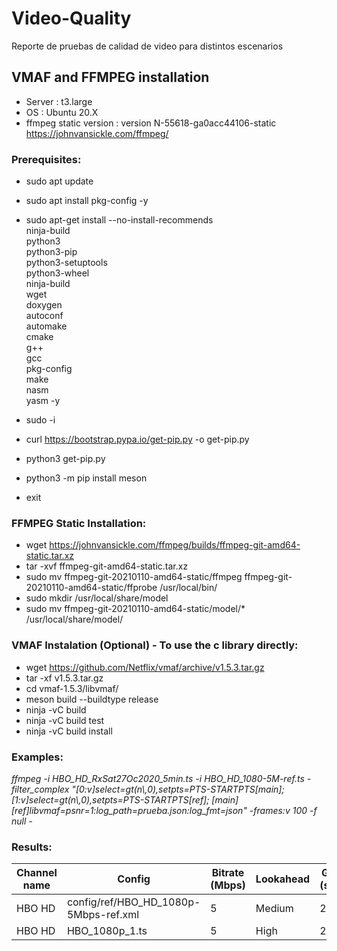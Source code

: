 # Video-Quality
Reporte de pruebas de calidad de video para distintos escenarios

## VMAF and FFMPEG installation

- Server :  t3.large
- OS : Ubuntu 20.X
- ffmpeg static version : version N-55618-ga0acc44106-static https://johnvansickle.com/ffmpeg/


### Prerequisites:

- sudo apt update 
- sudo apt install pkg-config -y
- sudo apt-get install --no-install-recommends\
    ninja-build \
    python3 \
    python3-pip \
    python3-setuptools \
    python3-wheel \
    ninja-build \
    wget \
    doxygen \
    autoconf \
    automake \
    cmake \
    g++ \
    gcc \
    pkg-config \
    make \
    nasm \
    yasm -y
    
- sudo -i
- curl https://bootstrap.pypa.io/get-pip.py -o get-pip.py
- python3 get-pip.py
- python3 -m pip install meson
- exit


### FFMPEG Static Installation:

- wget https://johnvansickle.com/ffmpeg/builds/ffmpeg-git-amd64-static.tar.xz
- tar -xvf ffmpeg-git-amd64-static.tar.xz
- sudo mv ffmpeg-git-20210110-amd64-static/ffmpeg ffmpeg-git-20210110-amd64-static/ffprobe  /usr/local/bin/
- sudo mkdir /usr/local/share/model
- sudo mv  ffmpeg-git-20210110-amd64-static/model/* /usr/local/share/model/

### VMAF Instalation (Optional) - To use the c library directly:

- wget https://github.com/Netflix/vmaf/archive/v1.5.3.tar.gz
- tar -xf  v1.5.3.tar.gz
- cd vmaf-1.5.3/libvmaf/
- meson build --buildtype release
- ninja -vC build
- ninja -vC build test
- ninja -vC build install


### Examples:

*ffmpeg -i HBO_HD_RxSat27Oc2020_5min.ts -i HBO_HD_1080-5M-ref.ts -filter_complex "[0:v]select=gt(n\\,0),setpts=PTS-STARTPTS[main]; [1:v]select=gt(n\\,0),setpts=PTS-STARTPTS[ref]; [main][ref]libvmaf=psnr=1:log_path=prueba.json:log_fmt=json" -frames:v  100 -f null -*


### Results:
| Channel name |	Config |	Bitrate (Mbps) | Lookahead | GOP (sec) | B-frames | Profile | Level | Adaptive quantization | Slides | %GPU | MEM (GB) | VMAF | PSNR |
| ------------- |	------------- |	------------- | ------------- | ------------- | ------------- | ------------- | ------------- | ------------- | ------------- | ------------- | ------------- | ------------- | ------------- |
| HBO HD | config/ref/HBO_HD_1080p-5Mbps-ref.xml | 5 | Medium |	2 |	3 |	High | Auto |	off |	4 | 16 | 1.2 | 98.38 | 60 |
| HBO HD | HBO_1080p_1.ts | 5 | High |	2 |	3 |	High | Auto |	off |	4 | 16 | 1.2 | 98.38 | 60 |



